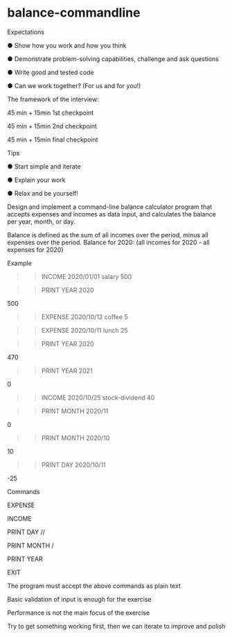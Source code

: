 # balance-commandline
Expectations

● Show how you work and how you think

● Demonstrate problem-solving capabilities, challenge and ask questions

● Write good and tested code

● Can we work together? (For us and for you!)


The framework of the interview:

45 min + 15min 1st checkpoint

45 min + 15min 2nd checkpoint

45 min + 15min final checkpoint


Tips

● Start simple and iterate

● Explain your work

● Relax and be yourself!



Design and implement a command-line balance calculator program that accepts expenses and incomes as data input, and calculates the balance per year, month, or day.


Balance is defined as the sum of all incomes over the period, minus all expenses over the period. Balance for 2020: (all incomes for 2020 - all expenses for 2020)





Example


>>INCOME 2020/01/01 salary 500

>>PRINT YEAR 2020

500

>>EXPENSE 2020/10/12 coffee 5

>>EXPENSE 2020/10/11 lunch 25

>>PRINT YEAR 2020

470

>>PRINT YEAR 2021

0

>>INCOME 2020/10/25 stock-dividend 40

>>PRINT MONTH 2020/11

0

>>PRINT MONTH 2020/10

10

>>PRINT DAY 2020/10/11

-25


Commands


EXPENSE <date> <description> <amount>

INCOME <date> <description> <amount>

PRINT DAY <year>/<month>/<day>

PRINT MONTH <year>/<month>

PRINT YEAR <year>

EXIT



The program must accept the above commands as plain text

Basic validation of input is enough for the exercise

Performance is not the main focus of the exercise

Try to get something working first, then we can iterate to improve and polish